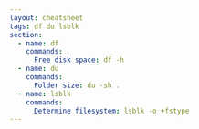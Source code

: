 ```yaml
---
layout: cheatsheet
tags: df du lsblk
section:
  - name: df
    commands:
      Free disk space: df -h
  - name: du
    commands:
      Folder size: du -sh .
  - name: lsblk
    commands:
      Determine filesystem: lsblk -o +fstype
---
```

